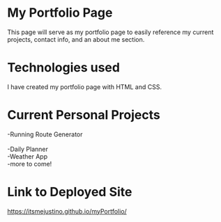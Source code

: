 # My Portfolio Page

This page will serve as my portfolio page to easily reference my current projects, contact info, and an about me section.

# Technologies used
I have created my portfolio page with HTML and CSS. 

# Current Personal Projects 
-Running Route Generator  
<br> -Daily Planner 
<br> -Weather App
<br>-more to come!

# Link to Deployed Site

https://itsmejustino.github.io/myPortfolio/


